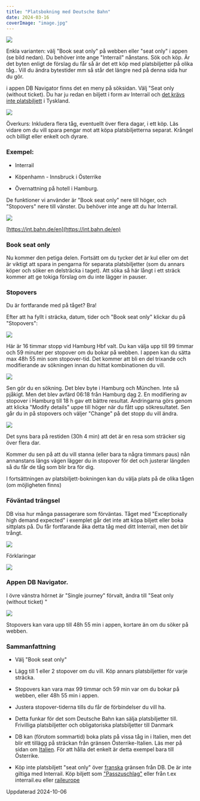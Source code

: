 ```yaml
---
title: "Platsbokning med Deutsche Bahn"
date: 2024-03-16
coverImage: "image.jpg"
---
```


![](images/platsbokning-med-db_6.png?w=263)

Enkla varianten: välj "Book seat only" på webben eller "seat only" i appen (se bild nedan). Du behöver inte ange "Interrail" nånstans. Sök och köp. Är det byten enligt de förslag du får så är det ett köp med platsbiljetter på olika tåg.. Vill du ändra bytestider mm så står det längre ned på denna sida hur du gör.

i appen DB Navigator finns det en meny på söksidan. Välj "Seat only (without ticket). Du har ju redan en biljett i form av Interrail och [det krävs inte platsbiljett](https://www.trainfo.eu/platsbiljettskrav-eller-inte/) i Tyskland.

![](images/platsbokning-med-db_2.jpeg?w=414)

Överkurs: Inkludera flera tåg, eventuellt över flera dagar, i ett köp. Läs vidare om du vill spara pengar mot att köpa platsbiljetterna separat. Krångel och billigt eller enkelt och dyrare.

### Exempel:

- Interrail

- Köpenhamn - Innsbruck i Österrike

- Övernattning på hotell i Hamburg.

De funktioner vi använder är "Book seat only" nere till höger, och "Stopovers" nere till vänster. Du behöver inte ange att du har Interrail.

![](images/platsbokning-med-db_16.png?w=1024)

[https://int.bahn.de/en](https://int.bahn.de/en)

### Book seat only

Nu kommer den petiga delen. Fortsätt om du tycker det är kul eller om det är viktigt att spara in pengarna för separata platsbiljetter (som du annars köper och söker en delsträcka i taget). Att söka så här långt i ett sträck kommer att ge tokiga förslag om du inte lägger in pauser.

### Stopovers

Du är fortfarande med på tåget? Bra!

Efter att ha fyllt i sträcka, datum, tider och "Book seat only" klickar du på "Stopovers":

![](images/platsbokning-med-db_9.png?w=466)

Här är 16 timmar stopp vid Hamburg Hbf valt. Du kan välja upp till 99 timmar och 59 minuter per stopover om du bokar på webben. I appen kan du sätta max 48h 55 min som stopover-tid. Det kommer att bli en del trixande och modifierande av sökningen innan du hittat kombinationen du vill.

![](images/platsbokning-med-db_8.png?w=460)

Sen gör du en sökning. Det blev byte i Hamburg och München. Inte så pjåkigt. Men det blev avfärd 06:18 från Hamburg dag 2. En modifiering av stopover i Hamburg till 18 h gav ett bättre resultat. Ändringarna görs genom att klicka "Modify details" uppe till höger när du fått upp sökresultatet. Sen går du in på stopovers och väljer "Change" på det stopp du vill ändra.

![](images/platsbokning-med-db_4.png?w=877)

Det syns bara på restiden (30h 4 min) att det är en resa som sträcker sig över flera dar.

Kommer du sen på att du vill stanna (eller bara ta några timmars paus) nån annanstans längs vägen lägger du in stopover för det och justerar längden så du får de tåg som blir bra för dig.

I fortsättningen av platsbiljett-bokningen kan du välja plats på de olika tågen (om möjligheten finns)

### Föväntad trängsel

DB visa hur många passagerare som förväntas. Tåget med "Exceptionally high demand expected" i exemplet går det inte att köpa biljett eller boka sittplats på. Du får fortfarande åka detta tåg med ditt Interrail, men det blir trångt.

![](images/platsbokning-med-db_13.png?w=568)

Förklaringar

![](images/platsbokning-med-db_11.png?w=750)

### Appen DB Navigator.

I övre vänstra hörnet är "Single journey" förvalt, ändra till "Seat only (without ticket) "

![](images/platsbokning-med-db_12.jpeg?w=426)

Stopovers kan vara upp till 48h 55 min i appen, kortare än om du söker på webben.

### Sammanfattning

- Välj "Book seat only"

- Lägg till 1 eller 2 stopover om du vill. Köp annars platsbiljetter för varje sträcka.

- Stopovers kan vara max 99 timmar och 59 min var om du bokar på webben, eller 48h 55 min i appen.

- Justera stopover-tiderna tills du får de förbindelser du vill ha.

- Detta funkar för det som Deutsche Bahn kan sälja platsbiljetter till. Frivilliga platsbiljetter och obligatoriska platsbiljetter till Danmark

- DB kan (förutom sommartid) boka plats på vissa tåg in i Italien, men det blir ett tillägg på sträckan från gränsen Österrike-Italien. Läs mer på sidan om [Italien](https://www.trainfo.eu/italien/). För att hålla det enkelt är detta exempel bara till Österrike.

- Köp inte platsbiljett "seat only" över [franska](https://www.trainfo.eu/frankrike/) gränsen från DB. De är inte giltiga med Interrail. Köp biljett som ["Passzuschlag"](https://www.trainfo.eu/passzuschlag/) eller från t.ex interrail.eu eller [raileurope](https://www.trainfo.eu/raileurope/)

Uppdaterad 2024-10-06
